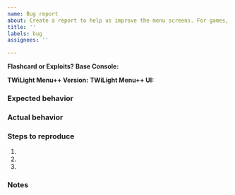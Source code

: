 ```yaml
---
name: Bug report
about: Create a report to help us improve the menu screens. For games, please select the relevant page for them
title: ''
labels: bug
assignees: ''

---
```


<!---
###### Issues that don't attach any log file or any reproducible method will be closed.
###### Issues about asking for support for piracy will be closed.
###### Please keep this issues relevant to the menu and not the in-game stuff (like nds-bootstrap, GBARunner2, GameYob, etc...)
-->

**Flashcard or Exploits?** <!-- Please list the relevant details alongside (aka name, version, etc) -->
**Base Console:** <!-- No need to mention specific model revisions (Phat vs Lite, XL, New), but if the device has a firmware version, list it -->

**TWiLight Menu++ Version:** <!-- Specify the release version / nightly commit. Note, though, that any issue opened with a release that isn't the latest may be closed -->
**TWiLight Menu++ UI:** <!-- [Nintendo DSi / Nintendo 3DS / Wood UI / Original R4 / SEGA Saturn / Gameboy Color / Homebrew Launcher] + Theme used -->

### Expected behavior

<!-- Explain what should happen -->

### Actual behavior

<!-- Explain what happens instead -->

### Steps to reproduce

1.
2.
3.

### Notes

<!-- Describe any further details that may be relevant to the issue, or may be helpful for solving it -->

